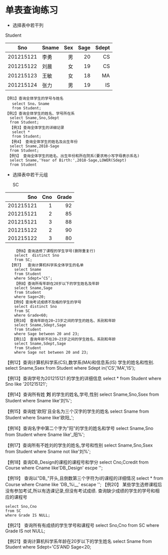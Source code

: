 #  单表查询练习
* 选择表中若干列

Student

| Sno       | Sname    |  Sex |Sage |Sdept |
| --------- | -------- | -----: | --: |  ---:|
| 201215121  | 李勇   |  男| 20 |CS|
| 201215122| 刘晨     | 女  | 19 |CS |
| 201215123| 王敏 |  女 | 18 |MA|
| 201215124| 张力    |   男|19  |IS |

    【例1】查询全体学生的学号与姓名
       select Sno，Sname
       from Student;
    【例2】查询全体学生的姓名、学号所在系
      select Sname,Sno,Sdept
      from Student;
      【例3】查询全体学生的详细记录
       select *
       from Student;
      【例4】 查询全体学生的姓名及出生年份
      select Sname,2018-Sage
      from Student;
     【例5】 查询全体学生的姓名、出生年份和所在院系(要求用小写字母表示系名)
      select Sname,'Year of Birth:',2018-Sage,LOWER(Sdept)
      from Student
 * 选择表中若干元组
 
    SC
    
 | Sno       | Cno    |  Grade 
| -:  | ----: | -----:|
|  201215121  | 1      |     92  |
|  201215121  |    2   |    85   |
|  201215121    | 3      |   88    |
| 201215122|    2   |   90    |
| 201215122|     3  |    80   |
        【例6】查询选修了课程的学生学号(删除重复行)
        select  distinct Sno
        from SC;
      【例7】  查询计算机科学系全体学生的名单
        select Sname
        from Student
        where Sdept=‘CS’;
        【例8】查询所有年龄在20岁以下的学生姓名及年龄
        select Sname,Sage
        from Student
        where Sage<20;
       【例9】查询考试成绩不及格的学生的学号
        select distinct Sno
        from SC
        where Grade<60;
       【例10】 查询年龄在20~23岁之间的学生的姓名、系别和年龄
        select Sname,Sdept,Sage
        from Student 
        where Sage between 20 and 23;
       【例11】 查询年龄不在20~23岁之间的学生姓名、系别和年龄
        select Sname,Sdept,Sage
        from Student
        where Sage not between 20 and 23;
     
   【例12】查询计算机科学系(CS),数学系(MA)和信息系(IS) 学生的姓名和性别.
        select Sname,Ssex
        from Student 
        where Sdept in('CS','MA','IS');
        
  【例13】查询学号为201215121 的学生的详细信息
        select *
        from Student
        where Sno like '201215121';
        
   【例14】查询所有姓 **刘** 的学生的姓名,学号,性别
       select Sname,Sno,Ssex
       from Student
       where Sname like'刘%';
       
   【例15】查询姓'欧阳'且全名为三个汉字的学生的姓名
       select Sname
       from Student
       where Sname like'欧阳_';
       
   【例16】查询名字中第二个字为"阳"的学生的姓名和学号
       select Sname,Sno
       from Student
       where Sname like'_阳%';
       
   【例17】查询所有不姓刘的学生的姓名,学号和性别
       select Sname,Sno,Ssex
       from Student
       where Sname not like'刘%';
      
   【例18】查询DB_Design的课程的课程号和学分
       select Cno,Ccredit
       from Course
       where Cname like'DB\_Design' escpe '\';
       
  【例19】 查询以"DB_"开头,且倒数第三个字符为i的课程的详细情况
       select *
       from Course
       where Cname like 'DB\_%i__' escape '\';
   【例20】 某些学生选修课程后没有参加考试,所以有选课记录,但没有考试成绩.
    查询缺少成绩的学生的学号和相应的课程号
    
    select Sno,Cno
    from SC
    where Grade IS NULL;
    
   【例21】 查询所有有成绩的学生学号和课程号
    select Sno,Cno
    from SC
    where Grade IS not NULL;
    
   【例21】查询计算机科学系年龄在20岁以下的学生姓名
    select Sname
    from Student
    where Sdept='CS'AND Sage<20;
    
    
       
        
        
